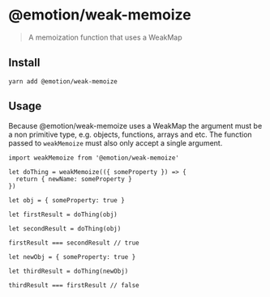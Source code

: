 <span class="citation" data-cites="emotion/weak-memoize">@emotion/weak-memoize</span>
=====================================================================================

> A memoization function that uses a WeakMap

Install
-------

    yarn add @emotion/weak-memoize

Usage
-----

Because <span class="citation" data-cites="emotion/weak-memoize">@emotion/weak-memoize</span> uses a WeakMap the argument must be a non primitive type, e.g. objects, functions, arrays and etc. The function passed to `weakMemoize` must also only accept a single argument.

    import weakMemoize from '@emotion/weak-memoize'

    let doThing = weakMemoize(({ someProperty }) => {
      return { newName: someProperty }
    })

    let obj = { someProperty: true }

    let firstResult = doThing(obj)

    let secondResult = doThing(obj)

    firstResult === secondResult // true

    let newObj = { someProperty: true }

    let thirdResult = doThing(newObj)

    thirdResult === firstResult // false
